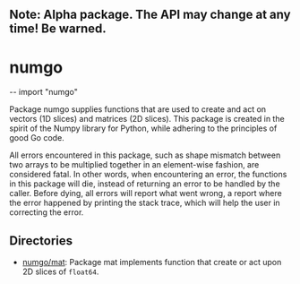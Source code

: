 ## Note: Alpha package. The API may change at any time! Be warned.

# numgo
--
    import "numgo"

Package numgo supplies functions that are used to create and act on vectors (1D
slices) and matrices (2D slices). This package is created in the spirit of the
Numpy library for Python, while adhering to the principles of good Go code.

All errors encountered in this package, such as shape mismatch between two
arrays to be multiplied together in an element-wise fashion, are considered
fatal. In other words, when encountering an error, the functions in this package
will die, instead of returning an error to be handled by the caller. Before
dying, all errors will report what went wrong, a report where the error 
happened by printing the stack trace, which will help the user in correcting
the error.

## Directories

- [numgo/mat](https://github.com/NDari/numgo/tree/master/mat): Package mat implements function that create or act upon 2D slices of `float64`.
